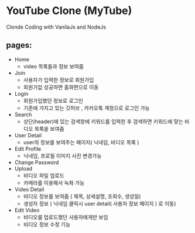 # YouTube Clone (MyTube)

Clonde Coding with VanilaJs and NodeJs

## pages:
- Home
  - video 목록들과 정보 보여줌
- Join
  - 사용자가 입력한 정보로 회원가입
  - 회원가잆 성공하면 홈화면으로 이동 
- Login
  - 회원가입했던 정보로 로그인 
  - 기존에 가지고 있는 깃허브 , 카카오톡 계정으로 로그인 가능
- Search
  - 상단(header)에 있는 검색창에 키워드를 입력한 후 검색하면 키워드에 맞는 비디오 목록을 보여줌
- User Detail
  - user의 정보를 보여주는 페이지( 닉네임, 비디오 목록 )
- Edit Profile
  - 닉네임, 프로필 이미지 사진 변경가능 
- Change Password
- Upload
  - 비디오 파일 업로드
  - 카메라를 이용해서 녹화 가능
- Video Detail
  - 비디오 정보를 보여줌 ( 제목, 상세설명, 조회수, 생성일) 
  - 생성자 정보 ( 닉네임 클릭시 user detail( 사용자 정보 페이지 ) 로 이동)
- Edit Video
  - 비디오를 업로드했던 사용자에게만 보임
  - 비디오 정보 수정 기능 
